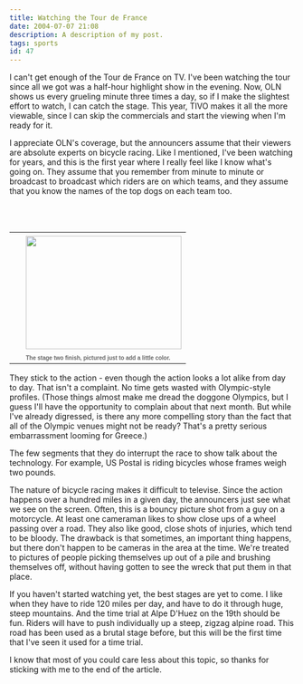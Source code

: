 ```yaml
---
title: Watching the Tour de France
date: 2004-07-07 21:08
description: A description of my post.
tags: sports
id: 47
---
```

I can't get enough of the Tour de France on TV.  I've been watching the tour since all we got was a half-hour highlight show in the evening.  Now, OLN shows us every grueling minute three times a day, so if I make the slightest effort to watch, I can catch the stage.  This year, TIVO makes it all the more viewable, since I can skip the commercials and start the viewing when I'm ready for it.

I appreciate OLN's coverage, but the announcers assume that their viewers are absolute experts on bicycle racing.  Like I mentioned, I've been watching for years, and this is the first year where I really feel like I know what's going on.  They assume that you remember from minute to minute or broadcast to broadcast which riders are on which teams, and they assume that you know the names of the top dogs on each team too.


<span class="spanEndPreview">&nbsp;</span><br /><br /><table cellpadding=0 cellspacing=0 border=0 align=right><tr><td width=5 rowspan=2><spacer type=block width=5 height=1></spacer></td><td width=275><img src="/img/robbiemcewen.jpg" height=200 width=275 aborder=0 vspace=4/></td></tr><tr><td width=275><font face="verdana, arial, geneva" size=1 color=#666666><b>The stage two finish, pictured just to add a little color.</b></font></td></tr></table>

They stick to the action - even though the action looks a lot alike from day to day.  That isn't a complaint.  No time gets wasted with Olympic-style profiles.  (Those things almost make me dread the doggone Olympics, but I guess I'll have the opportunity to complain about that next month.  But while I've already digressed, is there any more compelling story than the fact that all of the Olympic venues might not be ready?  That's a pretty serious embarrassment looming for Greece.)

The few segments that they do interrupt the race to show talk about the technology.  For example, US Postal is riding bicycles whose frames weigh two pounds.  

The nature of bicycle racing makes it difficult to televise.  Since the action happens over a hundred miles in a given day, the announcers just see what we see on the screen.  Often, this is a bouncy picture shot from a guy on a motorcycle.  At least one cameraman likes to show close ups of a wheel passing over a road.  They also like good, close shots of injuries, which tend to be bloody.  The drawback is that sometimes, an important thing happens, but there don't happen to be cameras in the area at the time.  We're treated to pictures of people picking themselves up out of a pile and brushing themselves off, without having gotten to see the wreck that put them in that place.

If you haven't started watching yet, the best stages are yet to come.  I like when they have to ride 120 miles per day, and have to do it through huge, steep mountains.  And the time trial at Alpe D'Huez on the 19th should be fun.  Riders will have to push individually up a steep, zigzag alpine road.  This road has been used as a brutal stage before, but this will be the first time that I've seen it used for a time trial.

I know that most of you could care less about this topic, so thanks for sticking with me to the end of the article.
